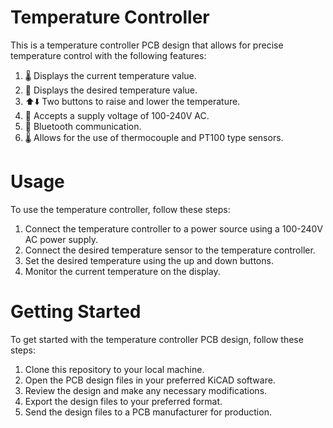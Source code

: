 <h1>Temperature Controller</h1>

This is a temperature controller PCB design that allows for precise temperature control with the following features:

1. 🌡️ Displays the current temperature value.
2. 🎯 Displays the desired temperature value.
3. ⬆️⬇️ Two buttons to raise and lower the temperature.
4. 🔌 Accepts a supply voltage of 100-240V AC.
5. 📶 Bluetooth communication.
6. 🌡️ Allows for the use of thermocouple and PT100 type sensors.

<h1>Usage</h1>
To use the temperature controller, follow these steps:

1. Connect the temperature controller to a power source using a 100-240V AC power supply.
2. Connect the desired temperature sensor to the temperature controller.
3. Set the desired temperature using the up and down buttons.
4. Monitor the current temperature on the display.

<h1>Getting Started</h1>
To get started with the temperature controller PCB design, follow these steps:

1. Clone this repository to your local machine.
2. Open the PCB design files in your preferred KiCAD software.
3. Review the design and make any necessary modifications.
4. Export the design files to your preferred format.
5. Send the design files to a PCB manufacturer for production.
